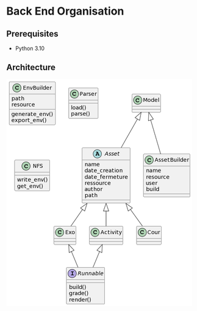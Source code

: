 # Back End Organisation

## Prerequisites

- Python 3.10

## Architecture

![image](../docs/images/uml.png)
